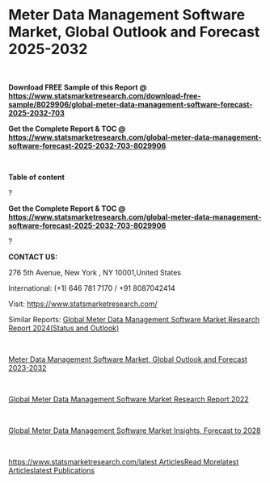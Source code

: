 <h1>Meter Data Management Software Market, Global Outlook and Forecast 2025-2032</h1><br/><p><strong>Download FREE Sample of this Report @ <a href="https://www.statsmarketresearch.com/download-free-sample/8029906/global-meter-data-management-software-forecast-2025-2032-703">https://www.statsmarketresearch.com/download-free-sample/8029906/global-meter-data-management-software-forecast-2025-2032-703</a></strong></p>
 
 
 
 <div><b>Get the Complete Report & TOC @ <a href="https://www.statsmarketresearch.com/global-meter-data-management-software-forecast-2025-2032-703-8029906">https://www.statsmarketresearch.com/global-meter-data-management-software-forecast-2025-2032-703-8029906</a></b></div>
 
 
 
 <p><br />
 
 <b>Table of content</b></p>
 
 
 
 <p>? </p>
 
 
 
 <div><b>Get the Complete Report & TOC @ <a href="https://www.statsmarketresearch.com/global-meter-data-management-software-forecast-2025-2032-703-8029906">https://www.statsmarketresearch.com/global-meter-data-management-software-forecast-2025-2032-703-8029906</a></b></div>
 
 
 
 <p>? </p>
 
 
 
 <p><b>CONTACT US:</b><br />
 
 276 5th Avenue, New York , NY 10001,United States<br />
 
 International: (+1) 646 781 7170 / +91 8087042414<br />
 
 Visit: <a href="https://www.statsmarketresearch.com/">https://www.statsmarketresearch.com/</a><br />
 
 Similar Reports: <a href="https://www.statsmarketresearch.com/global-meter-data-management-software-forecast-2025-2032-703-8029906">Global Meter Data Management Software Market Research Report 2024(Status and Outlook)</a><br />
 
 <br />
 
 <a href="https://www.statsmarketresearch.com/global-meter-data-management-software-forecast-2025-2032-703-8029906">Meter Data Management Software Market, Global Outlook and Forecast 2023-2032</a><br />
 
 <br />
 
 <a href="https://www.statsmarketresearch.com/global-meter-data-management-software-forecast-2025-2032-703-8029906">Global Meter Data Management Software Market Research Report 2022</a><br />
 
 <br />
 
 <a href="https://www.statsmarketresearch.com/global-meter-data-management-software-forecast-2025-2032-703-8029906">Global Meter Data Management Software Market Insights, Forecast to 2028</a><br />
 
 <br />
 
 <a href="https://gyeongbokgung.com">https://www.statsmarketresearch.com/</a><a href="https://hallyeomaritime.com">latest Articles</a><a href="https://jingwansa.com">Read More</a><a href="https://nguoiviet.jp/">latest Articles</a><a href="https://www.intelmarketresearch.com/">latest Publications</a></p>